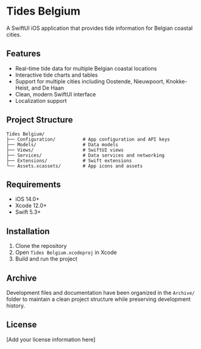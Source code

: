 # Tides Belgium

A SwiftUI iOS application that provides tide information for Belgian coastal cities.

## Features

- Real-time tide data for multiple Belgian coastal locations
- Interactive tide charts and tables
- Support for multiple cities including Oostende, Nieuwpoort, Knokke-Heist, and De Haan
- Clean, modern SwiftUI interface
- Localization support

## Project Structure

```
Tides Belgium/
├── Configuration/          # App configuration and API keys
├── Models/                 # Data models
├── Views/                  # SwiftUI views
├── Services/               # Data services and networking
├── Extensions/             # Swift extensions
└── Assets.xcassets/        # App icons and assets
```

## Requirements

- iOS 14.0+
- Xcode 12.0+
- Swift 5.3+

## Installation

1. Clone the repository
2. Open `Tides Belgium.xcodeproj` in Xcode
3. Build and run the project

## Archive

Development files and documentation have been organized in the `Archive/` folder to maintain a clean project structure while preserving development history.

## License

[Add your license information here]

